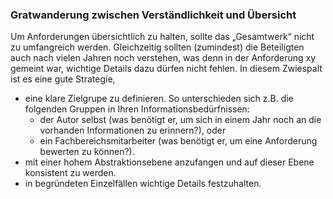 ### Gratwanderung zwischen Verständlichkeit und Übersicht
Um Anforderungen übersichtlich zu halten, sollte das „Gesamtwerk“ nicht zu umfangreich werden. Gleichzeitig sollten (zumindest) die Beteiligten auch nach vielen Jahren noch verstehen, was denn in der Anforderung xy gemeint war, wichtige Details dazu dürfen nicht fehlen.
In diesem Zwiespalt ist es eine gute Strategie,
* eine klare Zielgrupe zu definieren. So unterschieden sich z.B. die folgenden Gruppen in Ihren Informationsbedürfnissen:
	* der Autor selbst (was benötigt er, um sich in einem Jahr noch an die vorhanden Informationen zu erinnern?), oder
	* ein Fachbereichsmitarbeiter (was benötigt er, um eine Anforderung bewerten zu können?).
* mit einer hohem Abstraktionsebene anzufangen und auf dieser Ebene konsistent zu werden.
* in begründeten Einzelfällen wichtige Details festzuhalten.


